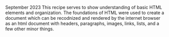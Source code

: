 September 2023
This recipe serves to show understanding of basic HTML elements and organization. The foundations of HTML were used to create a document which can be recodnized and rendered by the internet browser as an html document with headers, paragraphs, images, links, lists, and a few other minor things.
